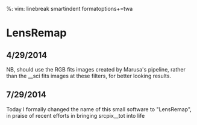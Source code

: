 %: vim: linebreak smartindent formatoptions+=twa

LensRemap
==========

4/29/2014
---------
  NB, should use the RGB fits images created by Marusa's pipeline, rather than the __sci fits images at these filters, for better looking results.

7/29/2014
---------
  Today I formally changed the name of this small software to "LensRemap", in praise of recent efforts in bringing srcpix__tot into life

